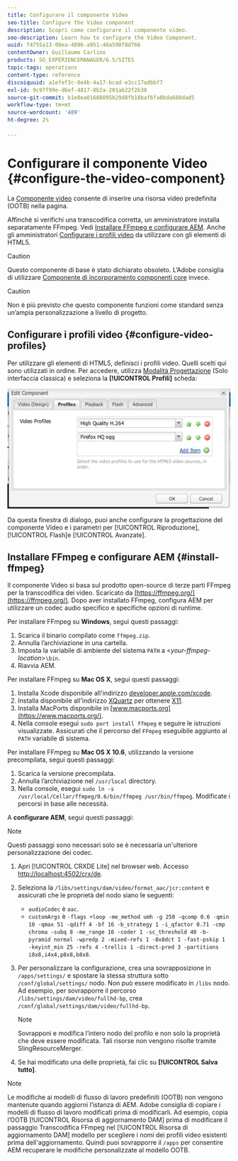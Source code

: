 ```yaml
---
title: Configurare il componente Video
seo-title: Configure the Video component
description: Scopri come configurare il componente video.
seo-description: Learn how to configure the Video Component.
uuid: f4755a13-08ea-4096-a951-46a590f8d766
contentOwner: Guillaume Carlino
products: SG_EXPERIENCEMANAGER/6.5/SITES
topic-tags: operations
content-type: reference
discoiquuid: a1efef3c-0e4b-4a17-bcad-e3cc17adbbf7
exl-id: 9c97f99e-d6ef-4817-8b2a-201ab22f2b38
source-git-commit: b1e0ea01688095b29d8fb18baf6fa0bda660dad5
workflow-type: tm+mt
source-wordcount: '489'
ht-degree: 2%

---
```


# Configurare il componente Video {#configure-the-video-component}

La [Componente video](/help/sites-authoring/default-components-foundation.md#video) consente di inserire una risorsa video predefinita (OOTB) nella pagina.

Affinché si verifichi una transcodifica corretta, un amministratore installa separatamente FFmpeg. Vedi [Installare FFmpeg e configurare AEM](#install-ffmpeg). Anche gli amministratori [Configurare i profili video](#configure-video-profiles) da utilizzare con gli elementi di HTML5.

>[!CAUTION]
>
>Questo componente di base è stato dichiarato obsoleto. L’Adobe consiglia di utilizzare [Componente di incorporamento componenti core](https://experienceleague.adobe.com/docs/experience-manager-core-components/using/components/embed.html) invece.

>[!CAUTION]
>
>Non è più previsto che questo componente funzioni come standard senza un’ampia personalizzazione a livello di progetto.

## Configurare i profili video {#configure-video-profiles}

Per utilizzare gli elementi di HTML5, definisci i profili video. Quelli scelti qui sono utilizzati in ordine. Per accedere, utilizza [Modalità Progettazione](/help/sites-authoring/default-components-designmode.md) (Solo interfaccia classica) e seleziona la **[!UICONTROL Profili]** scheda:

![chlimage_1-317](assets/chlimage_1-317.png)

Da questa finestra di dialogo, puoi anche configurare la progettazione del componente Video e i parametri per [!UICONTROL Riproduzione], [!UICONTROL Flash]e [!UICONTROL Avanzate].

## Installare FFmpeg e configurare AEM {#install-ffmpeg}

Il componente Video si basa sul prodotto open-source di terze parti FFmpeg per la transcodifica dei video. Scaricato da [https://ffmpeg.org/](https://ffmpeg.org/). Dopo aver installato FFmpeg, configura AEM per utilizzare un codec audio specifico e specifiche opzioni di runtime.

Per installare FFmpeg su **Windows**, segui questi passaggi:

1. Scarica il binario compilato come `ffmpeg.zip`.
1. Annulla l’archiviazione in una cartella.
1. Imposta la variabile di ambiente del sistema `PATH` a &lt;*your-ffmpeg-location*>`\bin`.
1. Riavvia AEM.

Per installare FFmpeg su **Mac OS X**, segui questi passaggi:

1. Installa Xcode disponibile all&#39;indirizzo [developer.apple.com/xcode](https://developer.apple.com/xcode/).
1. Installa disponibile all&#39;indirizzo [XQuartz](https://www.xquartz.org) per ottenere [X11](https://support.apple.com/en-us/HT201341).
1. Installa MacPorts disponibile in [www.macports.org](https://www.macports.org/).
1. Nella console esegui `sudo port install ffmpeg` e seguire le istruzioni visualizzate. Assicurati che il percorso del `FFmpeg` eseguibile aggiunto al `PATH` variabile di sistema.

Per installare FFmpeg su **Mac OS X 10.6**, utilizzando la versione precompilata, segui questi passaggi:

1. Scarica la versione precompilata.
1. Annulla l’archiviazione nel `/usr/local` directory.
1. Nella console, esegui `sudo ln -s /usr/local/Cellar/ffmpeg/0.6/bin/ffmpeg /usr/bin/ffmpeg`. Modificate i percorsi in base alle necessità.

A **configurare AEM**, segui questi passaggi:

>[!NOTE]
>
>Questi passaggi sono necessari solo se è necessaria un&#39;ulteriore personalizzazione dei codec.

1. Apri [!UICONTROL CRXDE Lite] nel browser web. Accesso [http://localhost:4502/crx/de](http://localhost:4502/crx/de).
2. Seleziona la `/libs/settings/dam/video/format_aac/jcr:content` e assicurati che le proprietà del nodo siano le seguenti:

   * `audioCodec` è `aac`.
   * `customArgs` è `-flags +loop -me_method umh -g 250 -qcomp 0.6 -qmin 10 -qmax 51 -qdiff 4 -bf 16 -b_strategy 1 -i_qfactor 0.71 -cmp chroma -subq 8 -me_range 16 -coder 1 -sc_threshold 40 -b-pyramid normal -wpredp 2 -mixed-refs 1 -8x8dct 1 -fast-pskip 1 -keyint_min 25 -refs 4 -trellis 1 -direct-pred 3 -partitions i8x8,i4x4,p8x8,b8x8`.

3. Per personalizzare la configurazione, crea una sovrapposizione in `/apps/settings/` e spostare la stessa struttura sotto `/conf/global/settings/` nodo. Non può essere modificato in `/libs` nodo. Ad esempio, per sovrapporre il percorso `/libs/settings/dam/video/fullhd-bp`, crea `/conf/global/settings/dam/video/fullhd-bp`.

   >[!NOTE]
   >
   >Sovrapponi e modifica l’intero nodo del profilo e non solo la proprietà che deve essere modificata. Tali risorse non vengono risolte tramite SlingResourceMerger.

4. Se hai modificato una delle proprietà, fai clic su **[!UICONTROL Salva tutto]**.

>[!NOTE]
>
>Le modifiche ai modelli di flusso di lavoro predefiniti (OOTB) non vengono mantenute quando aggiorni l’istanza di AEM. Adobe consiglia di copiare i modelli di flusso di lavoro modificati prima di modificarli. Ad esempio, copia l’OOTB [!UICONTROL Risorsa di aggiornamento DAM] prima di modificare il passaggio Transcodifica FFmpeg nel [!UICONTROL Risorsa di aggiornamento DAM] modello per scegliere i nomi dei profili video esistenti prima dell&#39;aggiornamento. Quindi puoi sovrapporre il `/apps` per consentire AEM recuperare le modifiche personalizzate al modello OOTB.
